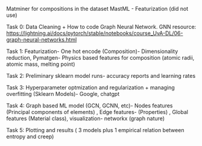 Matminer for compositions in the dataset
MastML - Featurization (did not use)

Task 0: Data Cleaning + How to code Graph Neural Network.
GNN resource: https://lightning.ai/docs/pytorch/stable/notebooks/course_UvA-DL/06-graph-neural-networks.html

Task 1: Featurization- One hot encode (Composition)- Dimensionality reduction, Pymatgen- Physics based features for composition (atomic radii, atomic mass, melting point)

Task 2: Preliminary sklearn model runs- accuracy reports and learning rates

Task 3: Hyperparameter optmization and regularization + managing overfitting (Sklearn Models)- Google, chatgpt

Task 4: Graph based ML model (GCN, GCNN, etc)- Nodes features (Principal components of elements) , Edge features- (Properties) , Global features (Material class), visualization- networkx (graph nature)

Task 5: Plotting and results ( 3 models plus 1 empirical relation between entropy and creep)
